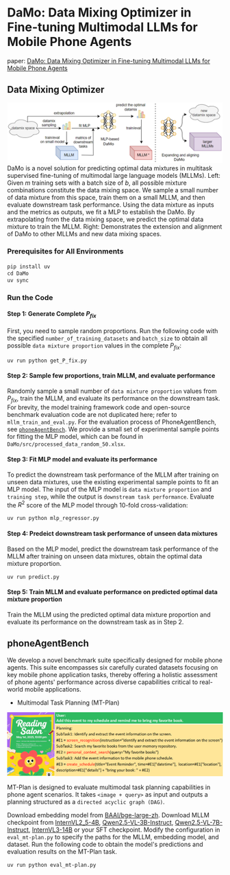 # DaMo: Data Mixing Optimizer in Fine-tuning Multimodal LLMs for Mobile Phone Agents

paper: [DaMo: Data Mixing Optimizer in Fine-tuning Multimodal LLMs for Mobile Phone Agents](https://openreview.net/forum?id=uE40prCnsQ)

## Data Mixing Optimizer
![DaMo pipeline](source/DaMo.png)
DaMo is a novel solution for predicting optimal data mixtures in multitask supervised fine-tuning of multimodal large language models (MLLMs). Left: Given $m$ training sets with a batch size of $b$, all possible mixture combinations constitute the data mixing space. We sample a small number of data mixture from this space, train them on a small MLLM, and then evaluate downstream task performance. Using the data mixture as inputs and the metrics as outputs, we fit a MLP to establish the DaMo. By extrapolating from the data mixing  space, we predict the optimal data mixture to train the MLLM. Right: Demonstrates the extension and alignment of DaMo to other MLLMs and new data mixing spaces.

### Prerequisites for All Environments
```
pip install uv
cd DaMo
uv sync
```

### Run the Code
#### Step 1: Generate Complete $P_{fix}$
First, you need to sample random proportions. Run the following code with the specified `number_of_training_datasets` and `batch_size` to obtain all possible `data mixture proportion` values in the complete $P_{fix}$:

```
uv run python get_P_fix.py
```

#### Step 2: Sample few proportions, train MLLM, and evaluate performance
Randomly sample a small number of `data mixture proportion` values from $P_{fix}$, train the MLLM, and evaluate its performance on the downstream task. For brevity, the model training framework code and open-source benchmark evaluation code are not duplicated here; refer to `mllm_train_and_eval.py`. For the evaluation process of PhoneAgentBench, see [`phoneAgentBench`](#phoneAgentBench). We provide a small set of experimental sample points for fitting the MLP model, which can be found in `DaMo/src/processed_data_random_50.xlsx`.


#### Step 3: Fit MLP model and evaluate its performance
To predict the downstream task performance of the MLLM after training on unseen data mixtures, use the existing experimental sample points to fit an MLP model. The input of the MLP model is `data mixture proportion` and `training step`, while the output is `downstream task performance`. Evaluate the $R^2$ score of the MLP model through 10-fold cross-validation:

```
uv run python mlp_regressor.py
```

#### Step 4: Predeict downstream task performance of unseen data mixtures
Based on the MLP model, predict the downstream task performance of the MLLM after training on unseen data mixtures, obtain the optimal data mixture proportion.
```
uv run predict.py
```

#### Step 5: Train MLLM and evaluate performance on predicted optimal data mixture proportion
Train the MLLM using the predicted optimal data mixture proportion and evaluate its performance on the downstream task as in Step 2.

<h4 id="phoneAgentBench"></h4>

## phoneAgentBench

We develop a novel benchmark suite specifically designed for mobile phone agents. This suite encompasses six carefully curated datasets focusing on key mobile phone application tasks, thereby offering a holistic assessment of phone agents' performance across diverse capabilities critical to real-world mobile applications.

- Multimodal Task Planning (MT-Plan)

![phoneAgentBench](source/MT-Plan.png)

MT-Plan is designed to evaluate multimodal task planning capabilities in phone agent scenarios. It takes   `<image + query>` as input and outputs a planning structured as a `directed acyclic graph (DAG)`.

Download embedding model from [BAAI/bge-large-zh](https://huggingface.co/BAAI/bge-large-zh/tree/main). Download MLLM checkpoint from [InternVL2_5-4B](https://huggingface.co/OpenGVLab/InternVL2_5-4B/tree/main), [Qwen2.5-VL-3B-Instruct](https://huggingface.co/Qwen/Qwen2.5-VL-3B-Instruct/tree/main), [Qwen2.5-VL-7B-Instruct](https://huggingface.co/Qwen/Qwen2.5-VL-7B-Instruct/tree/main), [InternVL3-14B](https://huggingface.co/OpenGVLab/InternVL3-14B/tree/main) or your SFT checkpoint. Modify the configuration in `eval_mt-plan.py` to specify the paths for the MLLM, embedding model, and dataset. Run the following code to obtain the model's predictions and evaluation results on the MT-Plan task.

```
uv run python eval_mt-plan.py
```
